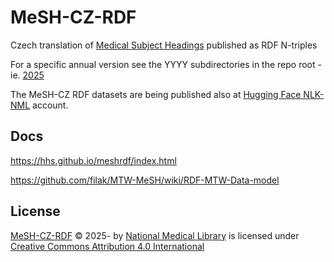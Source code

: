 # MeSH-CZ-RDF

Czech translation of [Medical Subject Headings](https://www.nlm.nih.gov/mesh/meshhome.html) published as RDF N-triples

For a specific annual version see the YYYY subdirectories in the repo root - ie. [2025](https://github.com/NLK-NML/MeSH-CZ-RDF/tree/main/2025)

The MeSH-CZ RDF datasets are being published also at [Hugging Face NLK-NML](https://huggingface.co/collections/NLK-NML/mesh-cz-datasets-68010ee8885b764464194453) account.

## Docs

https://hhs.github.io/meshrdf/index.html

https://github.com/filak/MTW-MeSH/wiki/RDF-MTW-Data-model

## License

[MeSH-CZ-RDF](https://github.com/NLK-NML/MeSH-CZ-RDF) © 2025- by [National Medical Library](https://nlk.cz) 
is licensed under [Creative Commons Attribution 4.0 International](https://creativecommons.org/licenses/by/4.0/)
